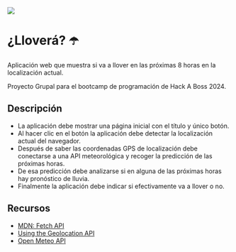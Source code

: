 ![](https://cdn.prod.website-files.com/5f3108520188e7588ef687b1/620e82ff8680cd26532fff29_Logotipo%20HACK%20A%20BOSS_white%20100%20px.svg)


# ¿Lloverá? ☂️

Aplicación web que muestra si va a llover en las próximas 8 horas en la localización actual.

Proyecto Grupal para el bootcamp de programación de Hack A Boss 2024.

## Descripción
- La aplicación debe mostrar una página inicial con el título y único
botón.
- Al hacer clic en el botón la aplicación debe detectar la localización
actual del navegador.
- Después de saber las coordenadas GPS de localización debe
conectarse a una API meteorológica y recoger la predicción de las
próximas horas.
- De esa predicción debe analizarse si en alguna de las próximas
horas hay pronóstico de lluvia.
- Finalmente la aplicación debe indicar si efectivamente va a llover o
no.

## Recursos
- [MDN: Fetch API][1]
- [Using the Geolocation API][2]
- [Open Meteo API][3]


[1]:https://developer.mozilla.org/en-US/docs/Web/API/Fetch_API/Using_Fetch
[2]:https://developer.mozilla.org/en-US/docs/Web/API/Geolocation_API
[3]:https://open-meteo.com/